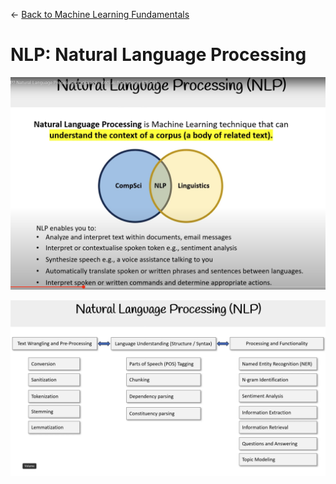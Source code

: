 ← [Back to Machine Learning Fundamentals](../Machine%20learning%20fundamentals.md)

# NLP: Natural Language Processing

![image.png](NLP%20Natural%20Language%20Processing/image.png)

![image.png](NLP%20Natural%20Language%20Processing/image%201.png)